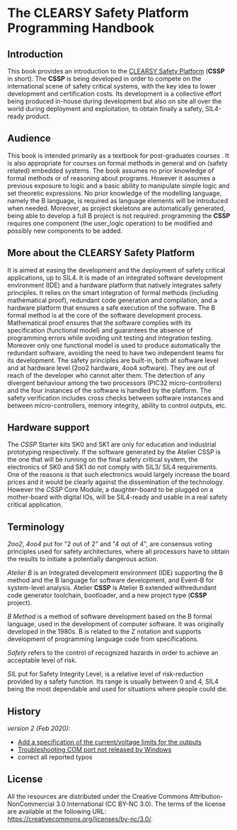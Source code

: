# The CLEARSY Safety Platform Programming Handbook

## Introduction

This book provides an introduction to the [CLEARSY Safety Platform](https://www.clearsy.com/en/our-tools/clearsy-safety-platform/) (**CSSP** in short). The **CSSP** is being developed in order to compete  on the international scene of safety critical systems, 
with the key idea to lower development and certification costs.  Its  development is a collective effort being produced in-house 
during development but also on site all over the world during deployment  and exploitation, to obtain finally a safety, SIL4-ready 
product.

## Audience
This book is intended primarily as a textbook for post-graduates courses .  It is also appropriate for courses on formal methods 
in general and on (safety related) embedded systems.  The book assumes no prior knowledge of formal methods or of reasoning about 
programs.  However it assumes a previous exposure to logic and a basic ability to manipulate simple logic and set theoretic expressions. 
No prior knowledge of the modelling language, namely the B language, is required as language elements will be introduced when needed. 
Moreover, as project skeletons are automatically generated, being able to develop a full B project is not required: programming the 
**CSSP** requires one component (the user_logic operation) to be modified and possibly new components to be added.

## More about the CLEARSY Safety Platform

It is aimed at easing the development and the deployment of safety critical applications, up to SIL4.  It is made of an integrated 
software development environment (IDE) and  a hardware platform that natively integrates safety principles. It relies on the smart 
integration of formal methods (including mathematical proof), redundant code generation and compilation, and a hardware platform that 
ensures a safe execution of the software.
The B formal method is at the core of the software development process. Mathematical proof ensures that the software complies with its 
specification (functional model) and guarantees the absence of programming errors while avoiding unit testing and integration testing. 
Moreover only one functional model is used to produce automatically the redundant software, avoiding the need to have two independent 
teams for its development. The safety principles are built-in, both at software level and at hardware level (2oo2 hardware, 4oo4 software). 
They are out of reach of the developer who cannot alter them. The detection of any divergent behaviour among the two processors 
(PIC32 micro-controllers) and the four instances of the software is handled by the platform. The safety verification includes cross 
checks between software instances and between micro-controllers, memory integrity, ability to control outputs, etc.

## Hardware support

The  *CSSP*  Starter  kits  SK0  and  SK1  are  only  for  education  and  industrial  prototyping respectively. If the software 
generated by the Atelier CSSP is the one that will be running on the final safety critical system, the electronics of SK0 and SK1 
do not comply with SIL3/ SIL4 requirements. One of the reasons is that such electronics would largely increase the board prices and 
it would be clearly against the dissemination of the technology. However the *CSSP* Core Module, 
a daughter-board to be plugged on a mother-board with digital IOs, will be SIL4-ready and usable in a real safety critical application.


## Terminology

*2oo2*, *4oo4* put for "2 out of 2" and "4 out of 4", are consensus voting principles used for safety architectures, where all processors
have to obtain the results to initiate a potentially dangerous action.

*Atelier B* is an Integrated development environment (IDE) supporting the B method and the B language for software development, and 
Event-B for system-level analysis.  Atelier **CSSP** is Atelier B extended withredundant code generator toolchain, bootloader, and a new  project type (**CSSP** project).

*B Method* is a method of software development based on the B formal language, used in the development of computer software. It was originally 
developed in the 1980s. B is related to the Z notation and supports development of programming language code from specifications.

*Safety* refers to the control of recognized hazards in order to achieve an acceptable level of risk.

*SIL* put for Safety Integrity Level, is a relative level of risk-reduction provided by a safety function.  Its range is usually 
between 0 and 4,  SIL4 being the most dependable and used for situations where people could die.

## History

*version 2 (Feb 2020):*
* [Add a specification of the current/voltage limits for the outputs](https://github.com/CLEARSY/CSSP-Programming-Handbook/issues/9#issue-568348483)
* [Troubleshooting COM port not released by Windows](https://github.com/CLEARSY/CSSP-Programming-Handbook/issues/4#issue-567623045)
* correct all reported typos

## License

All the resources are distributed under the Creative Commons Attribution-NonCommercial 3.0 International (CC BY-NC 3.0). The terms of the license are available at the following URL: https://creativecommons.org/licenses/by-nc/3.0/.

